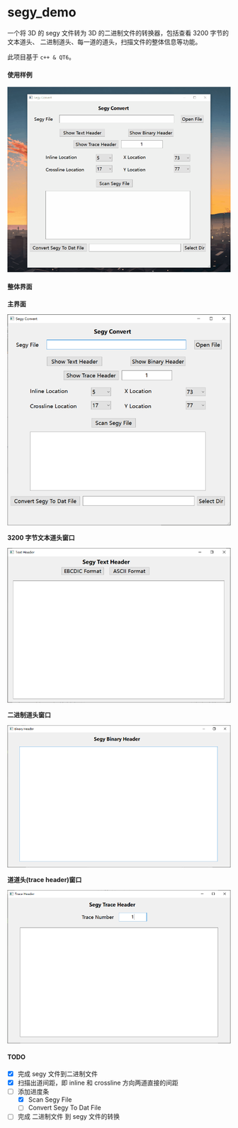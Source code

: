 # segy_demo

一个将 3D 的 segy 文件转为 3D 的二进制文件的转换器，包括查看 3200 字节的文本道头、
二进制道头、每一道的道头，扫描文件的整体信息等功能。

此项目基于 `c++ & QT6`。

#### 使用样例

![gif](png/gif01.gif)

#### 整体界面

**主界面**

![mainwindow](png/mainwindow.png)

**3200 字节文本道头窗口**

![textwindow](png/textwindow.png)

**二进制道头窗口**

![binarywindow](png/binarywindow.png)

**道道头(trace header)窗口**

![tracewindow](png/tracewindow.png)


#### TODO

 - [x] 完成 segy 文件到二进制文件
 - [x] 扫描出道间距，即 inline 和 crossline 方向两道直接的间距
 - [ ] 添加进度条 
    + [x] Scan Segy File 
    + [ ] Convert Segy To Dat File
 - [ ] 完成 二进制文件 到 segy 文件的转换
